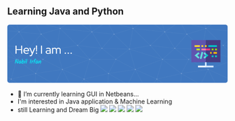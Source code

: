 ## Learning Java and Python 
![Header](./github-header-image.png)

- 🌱 I’m currently learning GUI in Netbeans...
-  I'm interested in Java application & Machine Learning
-  still Learning and Dream Big
![](http://github-profile-summary-cards.vercel.app/api/cards/profile-details?username=bill-ion-ux&theme=aura)
![](http://github-profile-summary-cards.vercel.app/api/cards/repos-per-language?username=bill-ion-ux&theme=aura)
![](http://github-profile-summary-cards.vercel.app/api/cards/most-commit-language?username=bill-ion-ux&theme=aura)
![](http://github-profile-summary-cards.vercel.app/api/cards/stats?username=bill-ion-ux&theme=aura)
![](http://github-profile-summary-cards.vercel.app/api/cards/productive-time?username=bill-ion-ux&theme=aura&utcOffset=8)


